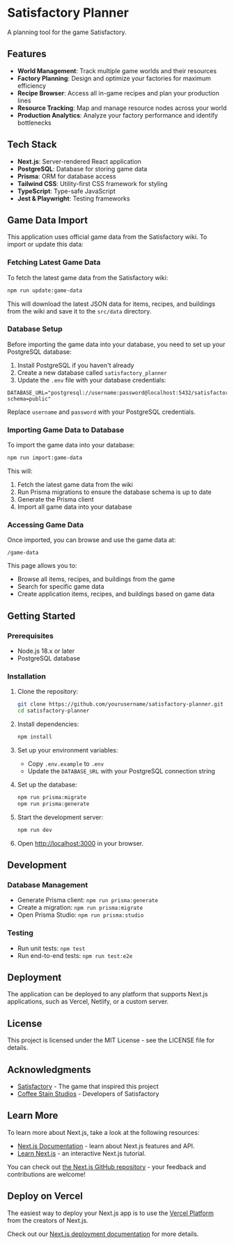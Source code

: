 # Satisfactory Planner

A planning tool for the game Satisfactory.

## Features

- **World Management**: Track multiple game worlds and their resources
- **Factory Planning**: Design and optimize your factories for maximum efficiency
- **Recipe Browser**: Access all in-game recipes and plan your production lines
- **Resource Tracking**: Map and manage resource nodes across your world
- **Production Analytics**: Analyze your factory performance and identify bottlenecks

## Tech Stack

- **Next.js**: Server-rendered React application
- **PostgreSQL**: Database for storing game data
- **Prisma**: ORM for database access
- **Tailwind CSS**: Utility-first CSS framework for styling
- **TypeScript**: Type-safe JavaScript
- **Jest & Playwright**: Testing frameworks

## Game Data Import

This application uses official game data from the Satisfactory wiki. To import or update this data:

### Fetching Latest Game Data

To fetch the latest game data from the Satisfactory wiki:

```bash
npm run update:game-data
```

This will download the latest JSON data for items, recipes, and buildings from the wiki and save it to the `src/data` directory.

### Database Setup

Before importing the game data into your database, you need to set up your PostgreSQL database:

1. Install PostgreSQL if you haven't already
2. Create a new database called `satisfactory_planner`
3. Update the `.env` file with your database credentials:

```
DATABASE_URL="postgresql://username:password@localhost:5432/satisfactory_planner?schema=public"
```

Replace `username` and `password` with your PostgreSQL credentials.

### Importing Game Data to Database

To import the game data into your database:

```bash
npm run import:game-data
```

This will:
1. Fetch the latest game data from the wiki
2. Run Prisma migrations to ensure the database schema is up to date
3. Generate the Prisma client
4. Import all game data into your database

### Accessing Game Data

Once imported, you can browse and use the game data at:

```
/game-data
```

This page allows you to:
- Browse all items, recipes, and buildings from the game
- Search for specific game data
- Create application items, recipes, and buildings based on game data

## Getting Started

### Prerequisites

- Node.js 18.x or later
- PostgreSQL database

### Installation

1. Clone the repository:
   ```bash
   git clone https://github.com/yourusername/satisfactory-planner.git
   cd satisfactory-planner
   ```

2. Install dependencies:
   ```bash
   npm install
   ```

3. Set up your environment variables:
   - Copy `.env.example` to `.env`
   - Update the `DATABASE_URL` with your PostgreSQL connection string

4. Set up the database:
   ```bash
   npm run prisma:migrate
   npm run prisma:generate
   ```

5. Start the development server:
   ```bash
   npm run dev
   ```

6. Open [http://localhost:3000](http://localhost:3000) in your browser.

## Development

### Database Management

- Generate Prisma client: `npm run prisma:generate`
- Create a migration: `npm run prisma:migrate`
- Open Prisma Studio: `npm run prisma:studio`

### Testing

- Run unit tests: `npm test`
- Run end-to-end tests: `npm run test:e2e`

## Deployment

The application can be deployed to any platform that supports Next.js applications, such as Vercel, Netlify, or a custom server.

## License

This project is licensed under the MIT License - see the LICENSE file for details.

## Acknowledgments

- [Satisfactory](https://www.satisfactorygame.com/) - The game that inspired this project
- [Coffee Stain Studios](https://www.coffeestainstudios.com/) - Developers of Satisfactory

## Learn More

To learn more about Next.js, take a look at the following resources:

- [Next.js Documentation](https://nextjs.org/docs) - learn about Next.js features and API.
- [Learn Next.js](https://nextjs.org/learn) - an interactive Next.js tutorial.

You can check out [the Next.js GitHub repository](https://github.com/vercel/next.js/) - your feedback and contributions are welcome!

## Deploy on Vercel

The easiest way to deploy your Next.js app is to use the [Vercel Platform](https://vercel.com/new?utm_medium=default-template&filter=next.js&utm_source=create-next-app&utm_campaign=create-next-app-readme) from the creators of Next.js.

Check out our [Next.js deployment documentation](https://nextjs.org/docs/deployment) for more details.
